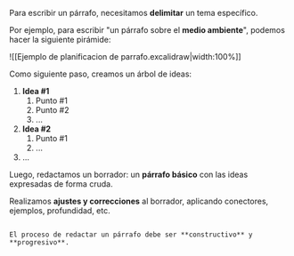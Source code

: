 Para escribir un párrafo, necesitamos **delimitar** un tema específico.

Por ejemplo, para escribir "un párrafo sobre el **medio ambiente**", podemos hacer la siguiente pirámide:

![[Ejemplo de planificacion de parrafo.excalidraw|width:100%]]

Como siguiente paso, creamos un árbol de ideas:

1. **Idea #1**
	1. Punto #1
	2. Punto #2
	3. ...
2. **Idea #2**
	1. Punto #1
	2. ...
3. ...

Luego, redactamos un borrador: un **párrafo básico** con las ideas expresadas de forma cruda.

Realizamos **ajustes y correcciones** al borrador, aplicando conectores, ejemplos, profundidad, etc.

```ad-tip

El proceso de redactar un párrafo debe ser **constructivo** y **progresivo**.

```
